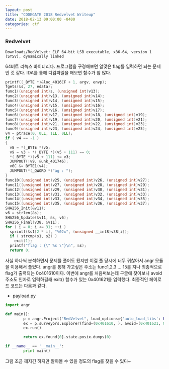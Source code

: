 ```yaml
---
layout: post
title: "CODEGATE 2018 Redvelvet Writeup"
date: 2018-02-13 09:00:00 -0400
categories: ctf
---
```


### Redvelvet
```
Downloads/RedVelvet: ELF 64-bit LSB executable, x86-64, version 1 (SYSV), dynamically linked
```

64비트 리눅스 바이너리다. 프로그램을 구경해보면 알맞은 flag를 입력하면 되는 문제인 것 같다.
IDA를 통해 디컴파일을 해보면 함수가 참 많다.

```c
printf((_BYTE *)&loc_4016CF + 1, argv, envp);
fgets(&s, 27, edata);
func1((unsigned int)s, (unsigned int)v13);
func2((unsigned int)v13, (unsigned int)v14);
func3((unsigned int)v14, (unsigned int)v15);
func4((unsigned int)v15, (unsigned int)v16);
func5((unsigned int)v16, (unsigned int)v17);
func6((unsigned int)v17, (unsigned int)v18, (unsigned int)v19);
func7((unsigned int)v19, (unsigned int)v20, (unsigned int)v21);
func8((unsigned int)v21, (unsigned int)v22, (unsigned int)v23);
func9((unsigned int)v23, (unsigned int)v24, (unsigned int)v25);
v4 = ptrace(0, 0LL, 1LL, 0LL);
if ( v4 == -1 )
{
  v8 = *(_BYTE *)v5;
  v9 = v3 + *(_BYTE *)(v5 + 111) == 0;
  *(_BYTE *)(v5 + 111) += v3;
  JUMPOUT(!v9, &unk_401746);
  v6C &= BYTE1(v4);
  JUMPOUT(*(_QWORD *)"ag : ");
}
func10((unsigned int)v25, (unsigned int)v26, (unsigned int)v27);
func11((unsigned int)v27, (unsigned int)v28, (unsigned int)v29);
func12((unsigned int)v29, (unsigned int)v30, (unsigned int)v31);
func13((unsigned int)v31, (unsigned int)v32, (unsigned int)v33);
func14((unsigned int)v33, (unsigned int)v34, (unsigned int)v35);
func15((unsigned int)v35, (unsigned int)v36, (unsigned int)v37);
SHA256_Init(&v11);
v6 = strlen(&s);
SHA256_Update(&v11, &s, v6);
SHA256_Final(v38, &v11);
for ( i = 0; i <= 31; ++i )
  sprintf(&s1[2 * i], "%02x", (unsigned __int8)v38[i]);
  if ( strcmp(s1, s2) )
    exit(1);
  printf("flag : {\" %s \"}\n", &s);
  return 0;
```
사실 하나씩 분석하면서 문제를 풀어도 됬지만 이걸 풀 당시에 너무 귀찮아서 angr 모듈을 이용해서 풀었다.
angr를 통해 가고싶은 주소는 func1,2,3 ... 15를 지나 최종적으로 flag가 출력되는 0x401610이다.
이번에 angr를 처음써보는데 구글에 찾아보니 avoid 주소도 인자로 입력하길래 exit() 함수가 있는 0x401621를 입력했다.
최종적인 페이로드 코드는 다음과 같다.

* payload.py

```python
import angr

def main():
        p = angr.Project("RedVelvet", load_options={'auto_load_libs': False})
        ex = p.surveyors.Explorer(find=(0x401610, ), avoid=(0x401621, 0x40162B))
        ex.run()

        return ex.found[0].state.posix.dumps(0)

if __name__ == '__main__':
        print main()
```

그럼 조금 깨지긴 하지만 알아볼 수 있을 정도의 flag를 찾을 수 있다~